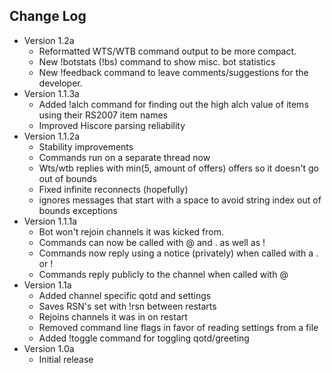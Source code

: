 Change Log <a id="Change_Log"></a>
----------
*  Version 1.2a
    * Reformatted WTS/WTB command output to be more compact.
    * New !botstats (!bs) command to show misc. bot statistics
    * New !feedback command to leave comments/suggestions for the developer.
*  Version 1.1.3a
    * Added !alch command for finding out the high alch value of items using their RS2007 item names
    * Improved Hiscore parsing reliability
*  Version 1.1.2a
    * Stability improvements
    * Commands run on a separate thread now
    * Wts/wtb replies with min(5, amount of offers) offers so it doesn't go out of bounds
    * Fixed infinite reconnects (hopefully)
    * ignores messages that start with a space to avoid string index out of bounds exceptions
*  Version 1.1.1a
    * Bot won't rejoin channels it was kicked from.
    * Commands can now be called with @ and . as well as !
    * Commands now reply using a notice (privately) when called with a . or !
    * Commands reply publicly to the channel when called with @
*  Version 1.1a
    * Added channel specific qotd and settings
    * Saves RSN's set with !rsn between restarts
    * Rejoins channels it was in on restart
    * Removed command line flags in favor of reading settings from a file
    * Added !toggle command for toggling qotd/greeting
*  Version 1.0a
    * Initial release